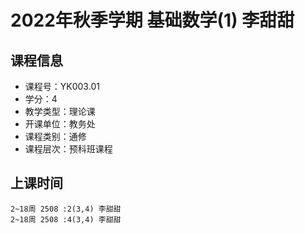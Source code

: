 # 2022年秋季学期 基础数学(1) 李甜甜






## 课程信息

- 课程号：YK003.01
- 学分：4
- 教学类型：理论课
- 开课单位：教务处
- 课程类别：通修
- 课程层次：预科班课程

## 上课时间

```
2~18周 2508 :2(3,4) 李甜甜
2~18周 2508 :4(3,4) 李甜甜
```

